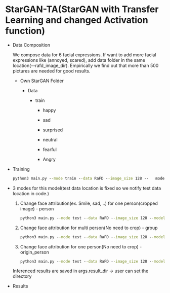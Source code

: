 # StarGAN-TA(StarGAN with Transfer Learning and changed Activation function)

* Data Composition

  We compose data for 6 facial expressions. If want to add more facial expressions like (annoyed, scared), add data folder in the same location(--rafd_image_dir). Empirically we find out that more than 500 pictures are needed for good results.

  - Own StarGAN Folder

    - Data

      - train

        - happy

        - sad

        - surprised

        - neutral

        - fearful

        - Angry

          

* Training

  ``` cmd
  python3 main.py --mode train --data RaFD --image_size 128 --   model_save_dir='stargan_new_6_leaky/models' --result_dir='stargan_new_6_leaky/result' --rafd_image_dir='stargan_new_6_leaky/data/train' --sample_dir='stargan_new_6_leaky/samples' --sample_label_dir='stargan_new_6_leaky/samples'
  ```

  

* 3 modes for this model(test data location is fixed so we notify test data location in code.)

  1. Change face attribution(ex. Smile, sad, ..) for one person(cropped image) - person

     ```cmd
     python3 main.py --mode test --data RaFD --image_size 128 --model_save_dir='stargan_new_6_leaky/models' --result_dir='stargan_new_6_leaky/results' -- sample_dir='stargan_new_6_leaky/samples' --sample_label_dir='stargan_new_6_leaky/data/train' --test_mode person --test_iters 330000
     ```

     

  2. Change face attribution for multi person(No need to crop) - group

     ```cmd
     python3 main.py --mode test --data RaFD --image_size 128 --model_save_dir='stargan_new_6_leaky/models' --result_dir='stargan_new_6_leaky/results' -- sample_dir='stargan_new_6_leaky/samples' --sample_label_dir='stargan_new_6_leaky/data/train' --test_mode group --test_iters 330000
     ```

     

  3. Change face attribution for one person(No need to crop) - origin_person

     ```cmd
     python3 main.py --mode test --data RaFD --image_size 128 --model_save_dir='stargan_new_6_leaky/models' --result_dir='stargan_new_6_leaky/results' -- sample_dir='stargan_new_6_leaky/samples' --sample_label_dir='stargan_new_6_leaky/data/train' --test_mode origin_person --test_iters 330000
     ```

  Inferenced results are saved in args.result_dir -> user can set the directory

* Results

  
